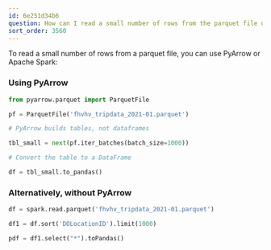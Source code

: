 ```yaml
---
id: 6e251d34b6
question: How can I read a small number of rows from the parquet file directly?
sort_order: 3560
---
```


To read a small number of rows from a parquet file, you can use PyArrow or Apache Spark:

### Using PyArrow

```python
from pyarrow.parquet import ParquetFile

pf = ParquetFile('fhvhv_tripdata_2021-01.parquet')

# PyArrow builds tables, not dataframes

tbl_small = next(pf.iter_batches(batch_size=1000))

# Convert the table to a DataFrame

df = tbl_small.to_pandas()
```

### Alternatively, without PyArrow

```python
df = spark.read.parquet('fhvhv_tripdata_2021-01.parquet')

df1 = df.sort('DOLocationID').limit(1000)

pdf = df1.select("*").toPandas()
```